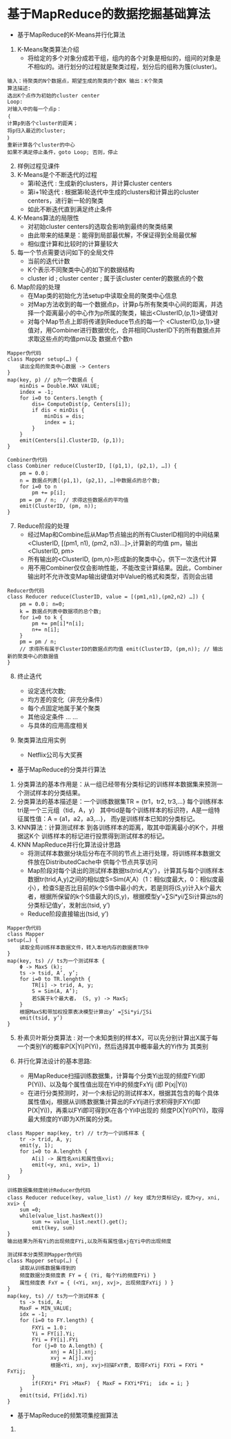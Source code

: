 # 基于MapReduce的数据挖掘基础算法
* 基于MapReduce的K-Means并行化算法
1. K-Means聚类算法介绍
    * 将给定的多个对象分成若干组，组内的各个对象是相似的，组间的对象是不相似的。进行划分的过程就是聚类过程，划分后的组称为簇(cluster)。
```
输入：待聚类的N个数据点，期望生成的聚类的个数K 输出：K个聚类 
算法描述: 
选出K个点作为初始的cluster center 
Loop: 
对输入中的每一个点p：
｛ 
计算p到各个cluster的距离；
将p归入最近的cluster; 
｝ 
重新计算各个cluster的中心
如果不满足停止条件，goto Loop; 否则，停止
```
2. 样例过程见课件
3. K-Means是个不断迭代的过程
    * 第i轮迭代 : 生成新的clusters，并计算cluster centers
    * 第i+1轮迭代 : 根据第i轮迭代中生成的clusters和计算出的cluster centers，进行新一轮的聚类
    * 如此不断迭代直到满足终止条件
4. K-Means算法的局限性
    * 对初始cluster centers的选取会影响到最终的聚类结果
    * 由此带来的结果是：能得到局部最优解，不保证得到全局最优解
    * 相似度计算和比较时的计算量较大
5. 每一个节点需要访问如下的全局文件 
    * 当前的迭代计数 
    * K个表示不同聚类中心的如下的数据结构
    * cluster id ; cluster center ; 属于该cluster  center的数据点的个数
6. Map阶段的处理
    * 在Map类的初始化方法setup中读取全局的聚类中心信息 
    * 对Map方法收到的每一个数据点p，计算p与所有聚类中心间的距离，并选择一个距离最小的中心作为p所属的聚类，输出<ClusterID,(p,1)>键值对
    * 对每个Map节点上即将传递到Reduce节点的每一个 <ClusterID,(p,1)>键值对，用Combiner进行数据优化，合并相同ClusterID下的所有数据点并求取这些点的均值pm以及 数据点个数n
```
Mapper伪代码 
class Mapper setup(…) { 
    读出全局的聚类中心数据 -> Centers 
}
map(key, p) // p为一个数据点 { 
    minDis = Double.MAX VALUE; 
    index = -1; 
    for i=0 to Centers.length { 
        dis= ComputeDist(p, Centers[i]); 
        if dis < minDis {   
            minDis = dis; 
            index = i; 
        } 
    } 
    emit(Centers[i].ClusterID, (p,1)); 
} 
```
```
Combiner伪代码 
class Combiner reduce(ClusterID, [(p1,1), (p2,1), …]) { 
    pm = 0.0； 
    n = 数据点列表[(p1,1), (p2,1), …]中数据点的总个数; 
    for i=0 to n 
        pm += p[i]; 
    pm = pm / n;  // 求得这些数据点的平均值 
    emit(ClusterID, (pm, n)); 
}
```
7. Reduce阶段的处理
    * 经过Map和Combine后从Map节点输出的所有ClusterID相同的中间结果<ClusterID, [(pm1, n1), (pm2, n3)…]>,计算新的均值 pm，输出<ClusterID, pm> 
    * 所有输出的<ClusterID, (pm,n)>形成新的聚类中心，供下一次迭代计算
    * 用不用Combiner仅仅会影响性能，不能改变计算结果。因此，Combiner输出时不允许改变Map输出键值对中Value的格式和类型，否则会出错
```
Reducer伪代码 
class Reducer reduce(ClusterID, value = [(pm1,n1),(pm2,n2) …]) { 
    pm = 0.0； n=0; 
    k = 数据点列表中数据项的总个数; 
    for i=0 to k {    
        pm += pm[i]*n[i];  
        n+= n[i]; 
    } 
    pm = pm / n;  
    // 求得所有属于ClusterID的数据点的均值 emit(ClusterID, (pm,n)); // 输出新的聚类中心的数据值 
} 
```

8. 终止迭代
    * 设定迭代次数; 
    * 均方差的变化（非充分条件） 
    * 每个点固定地属于某个聚类 
    * 其他设定条件 ... ... 
    * 与具体的应用高度相关

9. 聚类算法应用实例
    * Netflix公司与大奖赛

* 基于MapReduce的分类并行算法
1. 分类算法的基本作用是：从一组已经带有分类标记的训练样本数据集来预测一个测试样本的分类结果。 
2. 分类算法的基本描述是：一个训练数据集TR = {tr1，tr2, tr3,…} 每个训练样本tri是一个三元组（tid，A，y） 其中tid是每个训练样本的标识符，A是一组特征属性值：A = {a1，a2，a3,…}， 而y是训练样本已知的分类标记。
3. KNN算法：计算测试样本 到各训练样本的距离，取其中距离最小的K个，并根据这K个 训练样本的标记进行投票得到测试样本的标记。
4. KNN MapReduce并行化算法设计思路 
    * 将测试样本数据分块后分布在不同的节点上进行处理，将训练样本数据文件放在DistributedCache中 供每个节点共享访问 
    * Map阶段对每个读出的测试样本数据ts(trid,A’,y’），计算其与每个训练样本数据tr(trid,A,y)之间的相似度S=Sim(A’,A）（1：相似度最大，0：相似度最小），检查S是否比目前的k个S值中最小的大，若是则将(S,y)计入k个最大者，根据所保留的k个S值最大的(S,y)，根据模型y’=∑Si*yi/∑Si计算出ts的分类标记值y’，发射出(tsid, y’) 
    * Reduce阶段直接输出(tsid, y’)
```
Mapper伪代码 
class Mapper 
setup(…) { 
    读取全局训练样本数据文件，转入本地内存的数据表TR中 
} 
map(key, ts) // ts为一个测试样本 {  
    Φ -> MaxS (k); 
    ts -> tsid, A’, y’; 
    for i=0 to TR.lenghth {   
        TR[i] -> trid, A, y; 
        S = Sim(A, A’); 
        若S属于k个最大者， (S, y) -> MaxS; 
    }  
    根据MaxS和带加权投票表决模型计算出y’ =∑Si*yi/∑Si 
    emit(tsid, y’) 
}
```
5. 朴素贝叶斯分类算法 : 对一个未知类别的样本X，可以先分别计算出X属于每 一个类别Yi的概率P(X|Yi)P(Yi)，然后选择其中概率最大的Yi作为 其类别

6. 并行化算法设计的基本思路: 
    * 用MapReduce扫描训练数据集，计算每个分类Yi出现的频度FYi(即P(Yi))、以及每个属性值出现在Yi中的频度FxYij (即 P(xj|Yi)) 
    * 在进行分类预测时，对一个未标记的测试样本X，根据其包含的每个具体属性值xj，根据从训练数据集计算出的FxYij进行求积得到FXYi(即P(X|Yi))，再乘以FYi即可得到X在各个Yi中出现的 频度P(X|Yi)P(Yi)，取得最大频度的Yi即为X所属的分类。
```
class Mapper map(key, tr) // tr为一个训练样本 {  
    tr -> trid, A, y; 
    emit(y, 1); 
    for i=0 to A.lenghth {   
        A[i] -> 属性名xni和属性值xvi;
        emit(<y, xni, xvi>, 1)
    }  
}
```
```
训练数据集频度统计Reducer伪代码 
class Reducer reduce(key, value_list) // key 或为分类标记y，或为<y, xni, xvi> {  
    sum =0; 
    while(value_list.hasNext()) 
        sum += value_list.next().get(); 
        emit(key, sum) 
} 
输出结果为所有Yi的出现频度FYi,以及所有属性值xj在Yi中的出现频度 
```
```
测试样本分类预测Mapper伪代码 
class Mapper setup(…) {    
    读取从训练数据集得到的
    频度数据分类频度表 FY = { (Yi, 每个Yi的频度FYi) } 
    属性频度表 FxY = { (<Yi, xnj, xvj>, 出现频度FxYij ) } 
} 
map(key, ts) // ts为一个测试样本 {    
    ts -> tsid, A;
    MaxF = MIN_VALUE;
    idx = -1;
    for (i=0 to FY.length) {   
        FXYi = 1.0；
        Yi = FY[i].Yi; 
        FYi = FY[i].FYi 
        for (j=0 to A.length) {    
              xnj = A[j].xnj; 
              xvj = A[j].xvj 
              根据<Yi, xnj, xvj>扫描FxY表, 取得FxYij FXYi = FXYi * FxYij; 
        } 
        if(FXYi* FYi >MaxF)  { MaxF = FXYi*FYi;  idx = i; } 
    } 
    emit(tsid, FY[idx].Yi)
}
```
* 基于MapReduce的频繁项集挖掘算法
1. 

